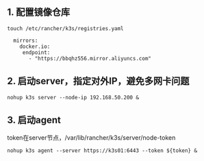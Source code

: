 ## 1. 配置镜像仓库

`touch /etc/rancher/k3s/registries.yaml`
```
  mirrors:
    docker.io:
     endpoint:
       - "https://bbqhz556.mirror.aliyuncs.com"
```
  
## 2. 启动server，指定对外IP，避免多网卡问题

`nohup k3s server --node-ip 192.168.50.200 &`

## 3. 启动agent

token在server节点，/var/lib/rancher/k3s/server/node-token

`nohup k3s agent --server https://k3s01:6443 --token ${token} &`

